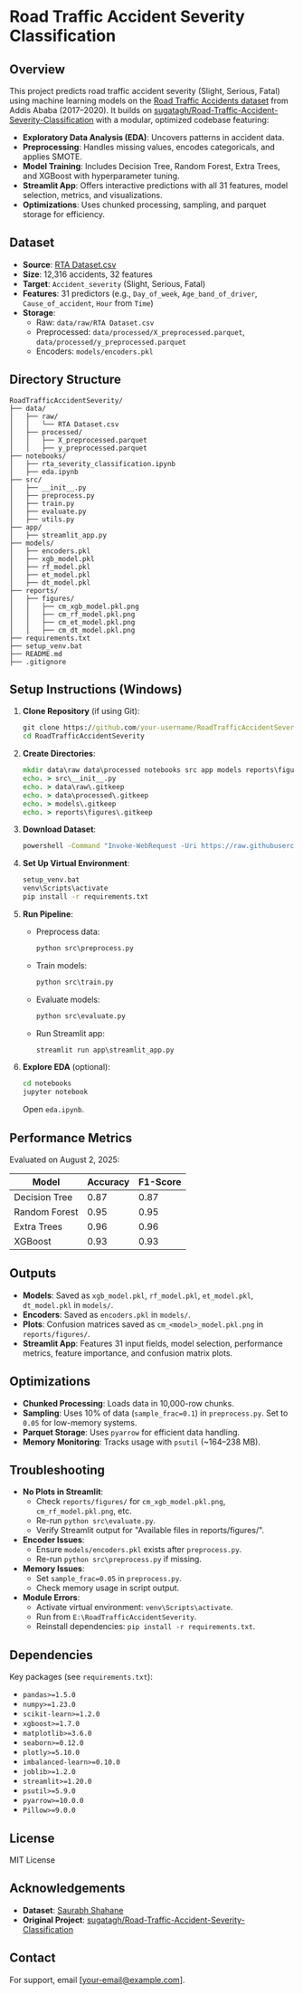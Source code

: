 # Road Traffic Accident Severity Classification

## Overview

This project predicts road traffic accident severity (Slight, Serious, Fatal) using machine learning models on the [Road Traffic Accidents dataset](https://www.kaggle.com/saurabhshahane/road-traffic-accidents) from Addis Ababa (2017–2020). It builds on [sugatagh/Road-Traffic-Accident-Severity-Classification](https://github.com/sugatagh/Road-Traffic-Accident-Severity-Classification) with a modular, optimized codebase featuring:

- **Exploratory Data Analysis (EDA)**: Uncovers patterns in accident data.
- **Preprocessing**: Handles missing values, encodes categoricals, and applies SMOTE.
- **Model Training**: Includes Decision Tree, Random Forest, Extra Trees, and XGBoost with hyperparameter tuning.
- **Streamlit App**: Offers interactive predictions with all 31 features, model selection, metrics, and visualizations.
- **Optimizations**: Uses chunked processing, sampling, and parquet storage for efficiency.

## Dataset

- **Source**: [RTA Dataset.csv](https://raw.githubusercontent.com/sugatagh/Road-Traffic-Accident-Severity-Classification/main/Dataset/RTA%20Dataset.csv)
- **Size**: 12,316 accidents, 32 features
- **Target**: `Accident_severity` (Slight, Serious, Fatal)
- **Features**: 31 predictors (e.g., `Day_of_week`, `Age_band_of_driver`, `Cause_of_accident`, `Hour` from `Time`)
- **Storage**:
  - Raw: `data/raw/RTA Dataset.csv`
  - Preprocessed: `data/processed/X_preprocessed.parquet`, `data/processed/y_preprocessed.parquet`
  - Encoders: `models/encoders.pkl`

## Directory Structure

```
RoadTrafficAccidentSeverity/
├── data/
│   ├── raw/
│   │   └── RTA Dataset.csv
│   ├── processed/
│   │   ├── X_preprocessed.parquet
│   │   ├── y_preprocessed.parquet
├── notebooks/
│   ├── rta_severity_classification.ipynb
│   ├── eda.ipynb
├── src/
│   ├── __init__.py
│   ├── preprocess.py
│   ├── train.py
│   ├── evaluate.py
│   ├── utils.py
├── app/
│   ├── streamlit_app.py
├── models/
│   ├── encoders.pkl
│   ├── xgb_model.pkl
│   ├── rf_model.pkl
│   ├── et_model.pkl
│   ├── dt_model.pkl
├── reports/
│   ├── figures/
│   │   ├── cm_xgb_model.pkl.png
│   │   ├── cm_rf_model.pkl.png
│   │   ├── cm_et_model.pkl.png
│   │   ├── cm_dt_model.pkl.png
├── requirements.txt
├── setup_venv.bat
├── README.md
├── .gitignore
```

## Setup Instructions (Windows)

1. **Clone Repository** (if using Git):
   ```cmd
   git clone https://github.com/your-username/RoadTrafficAccidentSeverity.git
   cd RoadTrafficAccidentSeverity
   ```

2. **Create Directories**:
   ```cmd
   mkdir data\raw data\processed notebooks src app models reports\figures
   echo. > src\__init__.py
   echo. > data\raw\.gitkeep
   echo. > data\processed\.gitkeep
   echo. > models\.gitkeep
   echo. > reports\figures\.gitkeep
   ```

3. **Download Dataset**:
   ```cmd
   powershell -Command "Invoke-WebRequest -Uri https://raw.githubusercontent.com/sugatagh/Road-Traffic-Accident-Severity-Classification/main/Dataset/RTA%20Dataset.csv -OutFile data\raw\RTA%20Dataset.csv"
   ```

4. **Set Up Virtual Environment**:
   ```cmd
   setup_venv.bat
   venv\Scripts\activate
   pip install -r requirements.txt
   ```

5. **Run Pipeline**:
   - Preprocess data:
     ```cmd
     python src\preprocess.py
     ```
   - Train models:
     ```cmd
     python src\train.py
     ```
   - Evaluate models:
     ```cmd
     python src\evaluate.py
     ```
   - Run Streamlit app:
     ```cmd
     streamlit run app\streamlit_app.py
     ```

6. **Explore EDA** (optional):
   ```cmd
   cd notebooks
   jupyter notebook
   ```
   Open `eda.ipynb`.

## Performance Metrics

Evaluated on August 2, 2025:

| Model          | Accuracy | F1-Score |
|----------------|----------|----------|
| Decision Tree  | 0.87     | 0.87     |
| Random Forest  | 0.95     | 0.95     |
| Extra Trees    | 0.96     | 0.96     |
| XGBoost        | 0.93     | 0.93     |

## Outputs

- **Models**: Saved as `xgb_model.pkl`, `rf_model.pkl`, `et_model.pkl`, `dt_model.pkl` in `models/`.
- **Encoders**: Saved as `encoders.pkl` in `models/`.
- **Plots**: Confusion matrices saved as `cm_<model>_model.pkl.png` in `reports/figures/`.
- **Streamlit App**: Features 31 input fields, model selection, performance metrics, feature importance, and confusion matrix plots.

## Optimizations

- **Chunked Processing**: Loads data in 10,000-row chunks.
- **Sampling**: Uses 10% of data (`sample_frac=0.1`) in `preprocess.py`. Set to `0.05` for low-memory systems.
- **Parquet Storage**: Uses `pyarrow` for efficient data handling.
- **Memory Monitoring**: Tracks usage with `psutil` (~164–238 MB).

## Troubleshooting

- **No Plots in Streamlit**:
  - Check `reports/figures/` for `cm_xgb_model.pkl.png`, `cm_rf_model.pkl.png`, etc.
  - Re-run `python src\evaluate.py`.
  - Verify Streamlit output for "Available files in reports/figures/".
- **Encoder Issues**:
  - Ensure `models/encoders.pkl` exists after `preprocess.py`.
  - Re-run `python src\preprocess.py` if missing.
- **Memory Issues**:
  - Set `sample_frac=0.05` in `preprocess.py`.
  - Check memory usage in script output.
- **Module Errors**:
  - Activate virtual environment: `venv\Scripts\activate`.
  - Run from `E:\RoadTrafficAccidentSeverity`.
  - Reinstall dependencies: `pip install -r requirements.txt`.

## Dependencies

Key packages (see `requirements.txt`):
- `pandas>=1.5.0`
- `numpy>=1.23.0`
- `scikit-learn>=1.2.0`
- `xgboost>=1.7.0`
- `matplotlib>=3.6.0`
- `seaborn>=0.12.0`
- `plotly>=5.10.0`
- `imbalanced-learn>=0.10.0`
- `joblib>=1.2.0`
- `streamlit>=1.20.0`
- `psutil>=5.9.0`
- `pyarrow>=10.0.0`
- `Pillow>=9.0.0`

## License

MIT License

## Acknowledgements

- **Dataset**: [Saurabh Shahane](https://www.kaggle.com/saurabhshahane)
- **Original Project**: [sugatagh/Road-Traffic-Accident-Severity-Classification](https://github.com/sugatagh/Road-Traffic-Accident-Severity-Classification)

## Contact

For support, email [your-email@example.com].